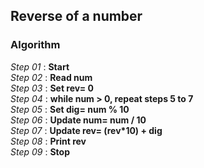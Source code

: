 ## Reverse of a number

### Algorithm

*Step 01* : **Start**\
*Step 02* : **Read num**\
*Step 03* : **Set rev= 0**\
*Step 04* : **while num > 0, repeat steps 5 to 7**\
*Step 05* : **Set dig= num % 10**\
*Step 06* : **Update num= num / 10**\
*Step 07* : **Update rev= (rev*10) + dig**\
*Step 08* : **Print rev**\
*Step 09* : **Stop**